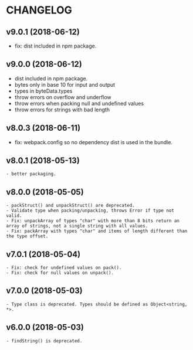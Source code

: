 # CHANGELOG

## v9.0.1 (2018-06-12)
- fix: dist included in npm package.

## v9.0.0 (2018-06-12)
- dist included in npm package.
- bytes only in base 10 for input and output
- types in byteData.types
- throw errors on overflow and underflow
- throw errors when packing null and undefined values
- throw errors for strings with bad length

## v8.0.3 (2018-06-11)
- fix: webpack.config so no dependency dist is used in the bundle.

## v8.0.1 (2018-05-13)
	- better packaging.

## v8.0.0 (2018-05-05)
	- packStruct() and unpackStruct() are deprecated.
	- Validate type when packing/unpacking, throws Error if type not valid.
	- Fix: unpackArray of types "char" with more than 8 bits return an array of strings, not a single string with all values.
	- Fix: packArray with types "char" and items of length different than the type offset.

## v7.0.1 (2018-05-04)
	- Fix: check for undefined values on pack().
	- Fix: check for null values on unpack().

## v7.0.0 (2018-05-03)
	- Type class is deprecated. Types should be defined as Object<string, *>.

## v6.0.0 (2018-05-03)
	- findString() is deprecated.